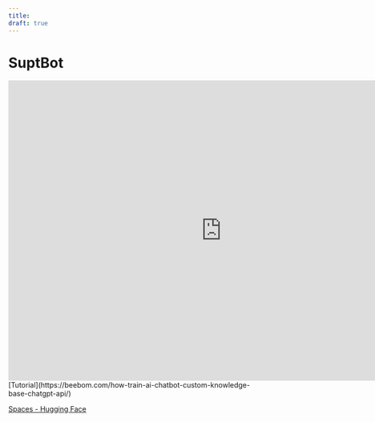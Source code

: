 ```yaml
---
title: 
draft: true
---
```

# SuptBot
<iframe
	src="https://dd09153-suptbot.hf.space"
	frameborder="0"
	width="850"
	height="600"
></iframe>
[Tutorial](https://beebom.com/how-train-ai-chatbot-custom-knowledge-base-chatgpt-api/)

[Spaces - Hugging Face](https://huggingface.co/spaces)
